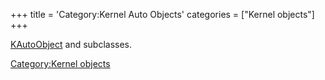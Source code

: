 +++
title = 'Category:Kernel Auto Objects'
categories = ["Kernel objects"]
+++

[KAutoObject](KAutoObject "wikilink") and subclasses.

[Category:Kernel objects](Category:Kernel_objects "wikilink")